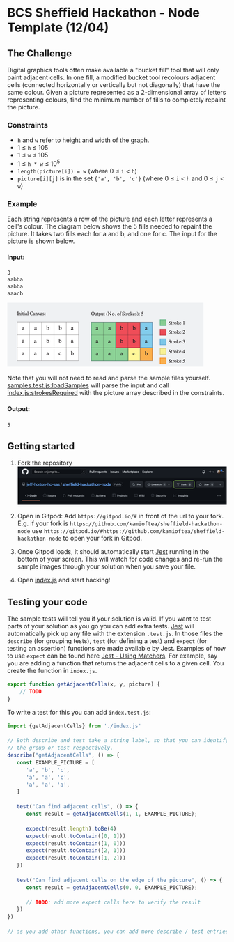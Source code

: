 # BCS Sheffield Hackathon - Node Template (12/04)

## The Challenge

Digital graphics tools often make available a "bucket fill" tool that will only paint adjacent cells. In one fill, a
modified bucket tool recolours adjacent cells (connected horizontally or vertically but not diagonally) that have the
same colour. Given a picture represented as a 2-dimensional array of letters representing colours, find the minimum
number of fills to completely repaint the picture.

### Constraints

* `h` and `w` refer to height and width of the graph.
* 1 ≤ `h` ≤ 105
* 1 ≤ `w` ≤ 105
* 1 ≤ `h * w` ≤ 10<sup>5</sup>
* `length(picture[i]) = w` (where 0 ≤ `i` < `h`)
* `picture[i][j]` is in the set `{'a', 'b', 'c'}` (where 0 ≤ `i` < `h` and 0 ≤ `j` < `w`)

### Example

Each string represents a row of the picture and each letter represents a cell's colour. The diagram below shows the 5
fills needed to repaint the picture. It takes two fills each for a and b, and one for c. The input for the picture is
shown below.

#### Input:

```
3
aabba
aabba
aaacb
```

![A graphic of the input and expected output](./docs/initial-with-output.png "A picture showing the above input in a grid twice. The left grid is labelled 'Initial Canvas', and the cells are plain white. The right is labelled 'Output (Number of Strokes): 5' and the cells are coloured in five blocks showing the five strokes required. The block of seven a's on the left is green, the top middle block of four b's is red, the top right block of two a's is light blue, and the single cell blocks of c and b in the bottom right are pale yellow and orange respectively.")

Note that you will not need to read and parse the sample files yourself.
[samples.test.js:loadSamples](https://github.com/jeff-horton-ho-sas/sheffield-hackathon-node/blob/main/samples.test.js#L5)
will parse the input and call
[index.js:strokesRequired](https://github.com/jeff-horton-ho-sas/sheffield-hackathon-node/blob/main/index.js#L1)
with the picture array described in the constraints.

#### Output:

`5`

## Getting started

1. Fork the repository
   ![How to fork the GitHub repository](./docs/fork.png "A screen shot of GitHub with the fork button highlighted. This is the 2nd button from the right in the row that includes the repository title.")

2. Open in Gitpod: Add `https://gitpod.io/#` in front of the url to your fork. E.g. if your fork is
   `https://github.com/kamioftea/sheffield-hackathon-node` use
   `https://gitpod.io/#https://github.com/kamioftea/sheffield-hackathon-node` to open your fork in Gitpod.

3. Once Gitpod loads, it should automatically start [Jest](https://jestjs.io/) running in the bottom of your screen.
   This will watch for code changes and re-run the sample images through your solution when you save your file.

4. Open [index.js](./index.js) and start hacking!

## Testing your code

The sample tests will tell you if your solution is valid. If you want to test parts of your solution as you go you can
add extra tests. [Jest](https://jestjs.io/) will automatically pick up any file with the extension `.test.js`. In those
files the `describe` (for grouping tests), `test` (for defining a test) and `expect` (for testing an assertion)
functions are made available by Jest. Examples of how to use `expect` can be found here
[Jest - Using Matchers](https://jestjs.io/docs/using-matchers). For example, say you are adding a function that returns
the adjacent cells to a given cell. You create the function in `index.js`.

```javascript
export function getAdjacentCells(x, y, picture) {
    // TODO
}
```

To write a test for this you can add `index.test.js`:

```javascript
import {getAdjacentCells} from './index.js'

// Both describe and test take a string label, so that you can identify what is passing/failing, and a function to run
// the group or test respectively.
describe("getAdjacentCells", () => {
   const EXAMPLE_PICTURE = [
      'a', 'b', 'c',
      'a', 'a', 'c',
      'a', 'a', 'a',
   ]

   test("Can find adjacent cells", () => {
      const result = getAdjacentCells(1, 1, EXAMPLE_PICTURE);
      
      expect(result.length).toBe(4)
      expect(result.toContain([0, 1]))
      expect(result.toContain([1, 0]))
      expect(result.toContain([2, 1]))
      expect(result.toContain([1, 2]))
   })
   
   test("Can find adjacent cells on the edge of the picture", () => {
      const result = getAdjacentCells(0, 0, EXAMPLE_PICTURE);
      
      // TODO: add more expect calls here to verify the result
   })
})

// as you add other functions, you can add more describe / test entries here
```

